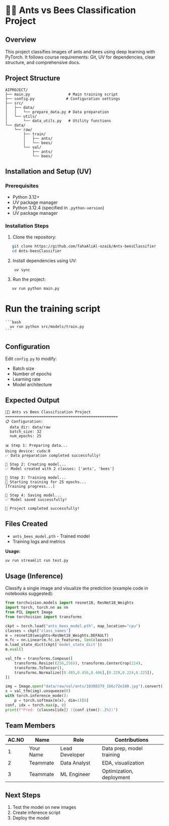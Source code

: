 # 🐜🐝 Ants vs Bees Classification Project

## Overview
This project classifies images of ants and bees using deep learning with PyTorch. It follows course requirements: Git, UV for dependencies, clear structure, and comprehensive docs.




## Project Structure
```
AIPROJECT/
├── main.py                 # Main training script
├── config.py              # Configuration settings
├── src/
│   ├── data/
│   │   └── prepare_data.py # Data preparation
│   └── utils/
│       └── data_utils.py   # Utility functions
└── data/
    └── raw/
        ├── train/
        │   ├── ants/
        │   └── bees/
        └── val/
            ├── ants/
            └── bees/
```

## Installation and Setup (UV)

### Prerequisites
- Python 3.12+
- UV package manager
- Python 3.12.4 (specified in `.python-version`)
- UV package manager

### Installation Steps
1. Clone the repository:
```bash
   git clone https://github.com/TahaAliAl-ozaib/Ants-beesClassifier
   cd Ants-beesClassifier
```

2. Install dependencies using UV:
```bash
    uv sync
```
3. Run the project:
```bash
   uv run python main.py
   ```
# Run the training script
    ```bash
      uv run python src/models/train.py
    ```
## Configuration
Edit `config.py` to modify:
- Batch size
- Number of epochs
- Learning rate
- Model architecture

## Expected Output
```
🐜🐝 Ants vs Bees Classification Project
==================================================
📋 Configuration:
  data_dir: data/raw
  batch_size: 32
  num_epochs: 25

📊 Step 1: Preparing data...
Using device: cuda:0
✅ Data preparation completed successfully!

🤖 Step 2: Creating model...
✅ Model created with 2 classes: ['ants', 'bees']

🎯 Step 3: Training model...
🚀 Starting training for 25 epochs...
[Training progress...]

💾 Step 4: Saving model...
✅ Model saved successfully!

🎉 Project completed successfully!
```

## Files Created
- `ants_bees_model.pth` - Trained model
- Training logs and metrics

**Usage:**
```bash
uv run streamlit run test.py
```
## Usage (Inference)
Classify a single image and visualize the prediction (example code in notebooks suggested):
```python
from torchvision.models import resnet18, ResNet18_Weights
import torch, torch.nn as nn
from PIL import Image
from torchvision import transforms

ckpt = torch.load("ants_bees_model.pth", map_location="cpu")
classes = ckpt['class_names']
m = resnet18(weights=ResNet18_Weights.DEFAULT)
m.fc = nn.Linear(m.fc.in_features, len(classes))
m.load_state_dict(ckpt['model_state_dict'])
m.eval()

val_tfm = transforms.Compose([
    transforms.Resize((256,256)), transforms.CenterCrop(224),
    transforms.ToTensor(),
    transforms.Normalize([0.485,0.456,0.406],[0.229,0.224,0.225]),
])

img = Image.open("data/raw/val/ants/10308379_1b6c72e180.jpg").convert('RGB')
x = val_tfm(img).unsqueeze(0)
with torch.inference_mode():
    p = torch.softmax(m(x), dim=1)[0]
conf, idx = torch.max(p, 0)
print(f"Pred: {classes[idx]} ({conf.item():.2%})")
```

## Team Members
| AC.NO | Name | Role | Contributions |
|---|---|---|---|
| 1 | Your Name | Lead Developer | Data prep, model training |
| 2 | Teammate | Data Analyst | EDA, visualization |
| 3 | Teammate | ML Engineer | Optimization, deployment |

## Next Steps
1. Test the model on new images
2. Create inference script
3. Deploy the model